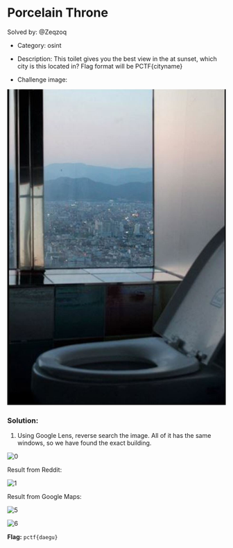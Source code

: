 # Porcelain Throne 

Solved by: @Zeqzoq

- Category: osint
- Description: This toilet gives you the best view in the at sunset, which city is this located in? Flag format will be PCTF{cityname}

- Challenge image:

![throne](throne.JPG)

### Solution:

1. Using Google Lens, reverse search the image. All of it has the same windows, so we have found the exact building.

![0](0.jpg)

Result from Reddit:

![1](1.jpg)

Result from Google Maps:

![5](5.jpg)

![6](6.jpg)

**Flag:** `pctf{daegu}`

